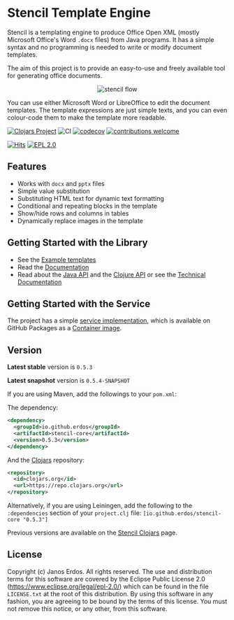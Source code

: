 # Stencil Template Engine

Stencil is a templating engine to produce Office Open XML (mostly Microsoft
Office's Word `.docx` files) from Java programs. It has a simple syntax and no
programming is needed to write or modify document templates.

The aim of this project is to provide an easy-to-use and freely available tool
for generating office documents.

<p align="center"><img src="https://raw.githubusercontent.com/erdos/stencil/master/docs/graphics.svg?sanitize=true" alt="stencil flow"/></p>

You can use either Microsoft Word or LibreOffice to edit the document templates.
The template expressions are just simple texts, and you can even colour-code
them to make the template more readable.

[![Clojars Project](https://img.shields.io/clojars/v/io.github.erdos/stencil-core.svg)](https://clojars.org/io.github.erdos/stencil-core)
![CI](https://github.com/erdos/stencil/actions/workflows/flow.yml/badge.svg)
[![codecov](https://codecov.io/gh/erdos/stencil/branch/master/graph/badge.svg)](https://codecov.io/gh/erdos/stencil)
[![contributions welcome](https://img.shields.io/badge/contributions-welcome-brightgreen.svg?style=flat)](https://github.com/erdos/stencil/issues)
<!-- [![HitCount](http://hits.dwyl.io/erdos/stencil.svg)](http://hits.dwyl.io/erdos/stencil) -->
[![Hits](https://hits.seeyoufarm.com/api/count/incr/badge.svg?url=https%3A%2F%2Fgithub.com%2Ferdos%2Fstencil&count_bg=%239F3DC8&title_bg=%23555555&icon=&icon_color=%23E7E7E7&title=hits&edge_flat=false)](https://hits.seeyoufarm.com)
[![EPL 2.0](https://img.shields.io/badge/License-EPL%202.0-red.svg)](https://www.eclipse.org/legal/epl-2.0/)


## Features

- Works with `docx` and `pptx` files
- Simple value substitution
- Substituting HTML text for dynamic text formatting
- Conditional and repeating blocks in the template
- Show/hide rows and columns in tables
- Dynamically replace images in the template

## Getting Started with the Library

- See the [Example templates](examples)
- Read the [Documentation](docs/index.md)
- Read about the [Java API](docs/GettingStarted.md#java-api) and the [Clojure API](docs/GettingStarted.md#clojure-api) or see the [Technical Documentation](https://cljdoc.org/d/io.github.erdos/stencil-core/)


## Getting Started with the Service

The project has a simple [service implementation](https://github.com/erdos/stencil/tree/master/service), which is available on GitHub Packages as a [Container image](https://github.com/users/erdos/packages/container/package/stencil).


## Version

**Latest stable** version is `0.5.3`

**Latest snapshot** version is `0.5.4-SNAPSHOT`

If you are using Maven, add the followings to your `pom.xml`:

The dependency:

``` xml
<dependency>
  <groupId>io.github.erdos</groupId>
  <artifactId>stencil-core</artifactId>
  <version>0.5.3</version>
</dependency>
```

And the [Clojars](https://clojars.org) repository:

``` xml
<repository>
  <id>clojars.org</id>
  <url>https://repo.clojars.org</url>
</repository>
```

Alternatively, if you are using Leiningen, add the following to
the `:dependencies` section of your `project.clj`
file: `[io.github.erdos/stencil-core "0.5.3"]`

Previous versions are available on the [Stencil Clojars](https://clojars.org/io.github.erdos/stencil-core) page.


## License

Copyright (c) Janos Erdos. All rights reserved. The use and distribution terms
for this software are covered by the Eclipse Public License 2.0
(https://www.eclipse.org/legal/epl-2.0/) which can be found in the file
`LICENSE.txt` at the root of this distribution. By using this software in any
fashion, you are agreeing to be bound by the terms of this license. You must not
remove this notice, or any other, from this software.
